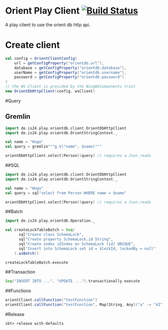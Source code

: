 # Orient Play Client [![Build Status](https://travis-ci.org/ImmobilienScout24/play-orientdb-client.svg)](https://travis-ci.org/ImmobilienScout24/play-orientdb-client)
A play client to use the orient db http api.

# Create client
```scala
val config = OrientClientConfig(
    url = getConfigProperty("orientdb.url"),
    database = getConfigProperty("orientdb.database"),
    userName = getConfigProperty("orientdb.username"),
    password = getConfigProperty("orientdb.password")
)
// the WS Client is provided by the NingWSComponents trait
new OrientDbHttpClient(config, wsClient)
```

#Query
## Gremlin
```scala
import de.is24.play.orientdb.client.OrientDbHttpClient
import de.is24.play.orientdb.OrientStringContext._

val name = "Hugo"
val query = gremlin"""g.V("name", $name)"""

orientDbHttpClient.select[Person](query) // requires a Json.reads
```

##SQL
```scala
import de.is24.play.orientdb.client.OrientDbHttpClient
import de.is24.play.orientdb.OrientStringContext._

val name = "Hugo"
val query = sql"select from Person WHERE name = $name"

orientDbHttpClient.select[Person](query) // requires a Json.reads
```

##Batch
```scala
import de.is24.play.orientdb.Operation._

val createLockTableBatch = Seq(
      sql"Create class SchemaLock",
      sql"Create property SchemaLock.id String",
      sql"Create index idIndex on SchemaLock (id) UNIQUE",
      sql"Insert into SchemaLock set id = $lockId, lockedBy = null"
    ).asBatch()

createLockTableBatch.execute
```

##Transaction
```scala
Seq("INSERT INTO ...", "UPDATE ...").transactionally.execute
```

##Functions
```scala
orientClient.callFunction("testFunction")
orientClient.callFunction("testFunction", Map[String, Any]("a" -> "42", "b" -> 42, "c" -> false))
```
#Release

    sbt> release with-defaults
